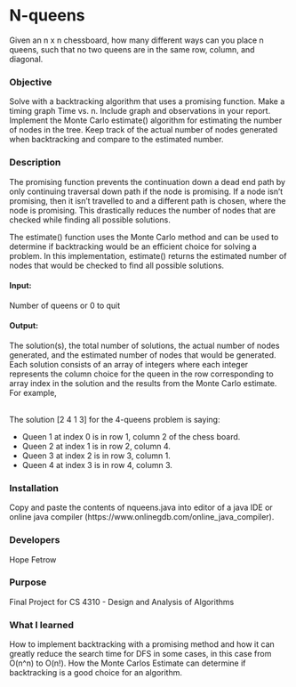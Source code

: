 # N-queens
Given an n x n chessboard, how many different ways can you place n queens, such that no two queens are in the same row,       column, and diagonal.

<h3> Objective </h3>
Solve with a backtracking algorithm that uses a promising function. Make a timing graph Time vs. n. Include graph and observations in your report. Implement the Monte Carlo estimate() algorithm for estimating the number of nodes in the tree. Keep track of the actual number of nodes generated when backtracking and compare to the estimated number.  

<h3> Description </h3>
The promising function prevents the continuation down a dead end path by only continuing traversal down path if the node is promising. If a node isn’t promising, then it isn’t travelled to and a different path is chosen, where the node is promising. This drastically reduces the number of nodes that are checked while finding all possible solutions. 

The estimate() function uses the Monte Carlo method and can be used to determine if backtracking would be an efficient choice for solving a problem. In this implementation, estimate() returns the estimated number of nodes that would be checked to find all possible solutions. 
<h4><strong> Input: </strong></h4>
Number of queens or 0 to quit 
<h4><strong> Output: </strong></h4>
The solution(s), the total number of solutions, the actual number of nodes generated, and the estimated number of nodes that would be generated. Each 		solution consists of an array of integers where each integer represents the column choice for the queen in the row corresponding to array index in the 		solution and the results from the Monte Carlo estimate. For example, <br><br>

The solution [2 4 1 3] for the 4-queens problem is saying:<br>
<ul>
	<li>Queen 1 at index 0 is in row 1, column 2 of the chess board. </li>
	<li>Queen 2 at index 1 is in row 2, column 4. </li>
	<li>Queen 3 at index 2 is in row 3, column 1. </li>
	<li>Queen 4 at index 3 is in row 4, column 3. </li>
</ul>
<h3> Installation </h3>
Copy and paste the contents of nqueens.java into editor of a java IDE or online java compiler (https://www.onlinegdb.com/online_java_compiler). 

<h3> Developers </h3>
Hope Fetrow 

<h3> Purpose </h3>
Final Project for CS 4310 - Design and Analysis of Algorithms

<h3> What I learned </h3>
How to implement backtracking with a promising method and how it can greatly reduce the search time for DFS in some cases, in this case from O(n^n) to O(n!). How the Monte Carlos Estimate can determine if backtracking is a good choice for an algorithm. 
  
  
